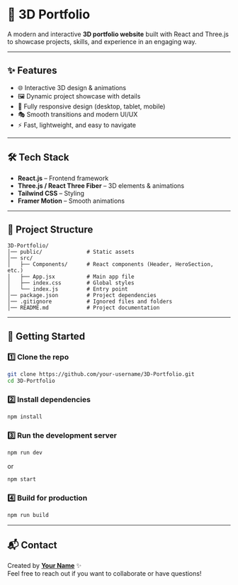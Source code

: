# 🎨 3D Portfolio  

A modern and interactive **3D portfolio website** built with React and Three.js to showcase projects, skills, and experience in an engaging way.  

---

## ✨ Features  
- 🌐 Interactive 3D design & animations  
- 🖼️ Dynamic project showcase with details  
- 📱 Fully responsive design (desktop, tablet, mobile)  
- 🎭 Smooth transitions and modern UI/UX  
- ⚡ Fast, lightweight, and easy to navigate  

---

## 🛠️ Tech Stack  
- **React.js** – Frontend framework  
- **Three.js / React Three Fiber** – 3D elements & animations  
- **Tailwind CSS** – Styling  
- **Framer Motion** – Smooth animations  

---

## 📂 Project Structure  
```
3D-Portfolio/
│── public/              # Static assets  
│── src/  
│   ├── Components/      # React components (Header, HeroSection, etc.)  
│   ├── App.jsx          # Main app file  
│   ├── index.css        # Global styles  
│   └── index.js         # Entry point  
│── package.json         # Project dependencies  
│── .gitignore           # Ignored files and folders  
│── README.md            # Project documentation  
```

---

## 🚀 Getting Started  

### 1️⃣ Clone the repo  
```bash
git clone https://github.com/your-username/3D-Portfolio.git
cd 3D-Portfolio
```

### 2️⃣ Install dependencies  
```bash
npm install
```

### 3️⃣ Run the development server  
```bash
npm run dev
```
or  
```bash
npm start
```

### 4️⃣ Build for production  
```bash
npm run build
```

---

## 📬 Contact  
Created by **[Your Name](https://github.com/your-username)** ✨  
Feel free to reach out if you want to collaborate or have questions!  
